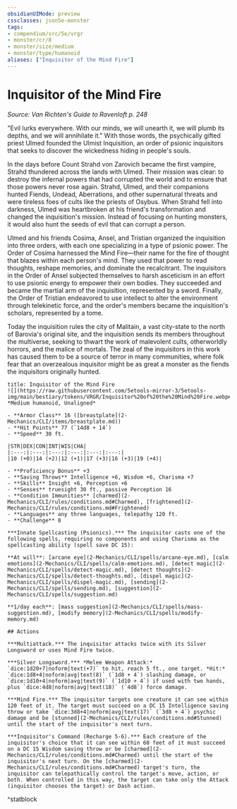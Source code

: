 ```yaml
---
obsidianUIMode: preview
cssclasses: json5e-monster
tags:
- compendium/src/5e/vrgr
- monster/cr/8
- monster/size/medium
- monster/type/humanoid
aliases: ["Inquisitor of the Mind Fire"]
---
```

# Inquisitor of the Mind Fire
*Source: Van Richten's Guide to Ravenloft p. 248*  

"Evil lurks everywhere. With our minds, we will unearth it, we will plumb its depths, and we will annihilate it." With those words, the psychically gifted priest Ulmed founded the Ulmist Inquisition, an order of psionic inquisitors that seeks to discover the wickedness hiding in people's souls.

In the days before Count Strahd von Zarovich became the first vampire, Strahd thundered across the lands with Ulmed. Their mission was clear: to destroy the infernal powers that had corrupted the world and to ensure that those powers never rose again. Strahd, Ulmed, and their companions hunted Fiends, Undead, Aberrations, and other supernatural threats and were tireless foes of cults like the priests of Osybus. When Strahd fell into darkness, Ulmed was heartbroken at his friend's transformation and changed the inquisition's mission. Instead of focusing on hunting monsters, it would also hunt the seeds of evil that can corrupt a person.

Ulmed and his friends Cosima, Ansel, and Tristian organized the inquisition into three orders, with each one specializing in a type of psionic power. The Order of Cosima harnessed the Mind Fire—their name for the fire of thought that blazes within each person's mind. They used that power to read thoughts, reshape memories, and dominate the recalcitrant. The inquisitors in the Order of Ansel subjected themselves to harsh asceticism in an effort to use psionic energy to empower their own bodies. They succeeded and became the martial arm of the inquisition, represented by a sword. Finally, the Order of Tristian endeavored to use intellect to alter the environment through telekinetic force, and the order's members became the inquisition's scholars, represented by a tome.

Today the inquisition rules the city of Malitain, a vast city-state to the north of Barovia's original site, and the inquisition sends its members throughout the multiverse, seeking to thwart the work of malevolent cults, otherworldly horrors, and the malice of mortals. The zeal of the inquisitors in this work has caused them to be a source of terror in many communities, where folk fear that an overzealous inquisitor might be as great a monster as the fiends the inquisitors originally hunted.

```ad-statblock
title: Inquisitor of the Mind Fire
![](https://raw.githubusercontent.com/5etools-mirror-3/5etools-img/main/bestiary/tokens/VRGR/Inquisitor%20of%20the%20Mind%20Fire.webp#token)
*Medium humanoid, Unaligned*

- **Armor Class** 16 ([breastplate](2-Mechanics/CLI/items/breastplate.md))
- **Hit Points** 77 (`14d8 + 14`)
- **Speed** 30 ft.

|STR|DEX|CON|INT|WIS|CHA|
|:---:|:---:|:---:|:---:|:---:|:---:|
|10 (+0)|14 (+2)|12 (+1)|17 (+3)|16 (+3)|19 (+4)|

- **Proficiency Bonus** +3
- **Saving Throws** Intelligence +6, Wisdom +6, Charisma +7
- **Skills** Insight +6, Perception +6
- **Senses** truesight 30 ft., passive Perception 16
- **Condition Immunities** [charmed](2-Mechanics/CLI/rules/conditions.md#Charmed), [frightened](2-Mechanics/CLI/rules/conditions.md#Frightened)
- **Languages** any three languages, telepathy 120 ft.
- **Challenge** 8

***Innate Spellcasting (Psionics).*** The inquisitor casts one of the following spells, requiring no components and using Charisma as the spellcasting ability (spell save DC 15):

**At will**: [arcane eye](2-Mechanics/CLI/spells/arcane-eye.md), [calm emotions](2-Mechanics/CLI/spells/calm-emotions.md), [detect magic](2-Mechanics/CLI/spells/detect-magic.md), [detect thoughts](2-Mechanics/CLI/spells/detect-thoughts.md), [dispel magic](2-Mechanics/CLI/spells/dispel-magic.md), [sending](2-Mechanics/CLI/spells/sending.md), [suggestion](2-Mechanics/CLI/spells/suggestion.md)

**1/day each**: [mass suggestion](2-Mechanics/CLI/spells/mass-suggestion.md), [modify memory](2-Mechanics/CLI/spells/modify-memory.md)

## Actions

***Multiattack.*** The inquisitor attacks twice with its Silver Longsword or uses Mind Fire twice.

***Silver Longsword.*** *Melee Weapon Attack:* `dice:1d20+7|noform|text(+7)` to hit, reach 5 ft., one target. *Hit:* `dice:1d8+4|noform|avg|text(8)` (`1d8 + 4`) slashing damage, or `dice:1d10+4|noform|avg|text(9)` (`1d10 + 4`) if used with two hands, plus `dice:4d8|noform|avg|text(18)` (`4d8`) force damage.

***Mind Fire.*** The inquisitor targets one creature it can see within 120 feet of it. The target must succeed on a DC 15 Intelligence saving throw or take `dice:3d8+4|noform|avg|text(17)` (`3d8 + 4`) psychic damage and be [stunned](2-Mechanics/CLI/rules/conditions.md#Stunned) until the start of the inquisitor's next turn.

***Inquisitor's Command (Recharge 5-6).*** Each creature of the inquisitor's choice that it can see within 60 feet of it must succeed on a DC 15 Wisdom saving throw or be [charmed](2-Mechanics/CLI/rules/conditions.md#Charmed) until the start of the inquisitor's next turn. On the [charmed](2-Mechanics/CLI/rules/conditions.md#Charmed) target's turn, the inquisitor can telepathically control the target's move, action, or both. When controlled in this way, the target can take only the Attack (inquisitor chooses the target) or Dash action.
```
^statblock